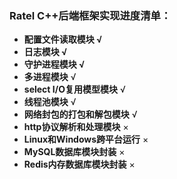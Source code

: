 ### Ratel  C++后端框架实现进度清单：

+ **配置文件读取模块				                          √**
+ **日志模块                                                         √**
+ **守护进程模块                                                 √**
+ **多进程模块**                                                     √
+ **select I/O复用模型模块**                               √
+ **线程池模块**                                                     √
+ **网络封包的打包和解包模块**                          √
+ **http协议解析和处理模块**                             × 
+ **Linux和Windows跨平台运行**                     × 
+ **MySQL数据库模块封装**                                × 
+ **Redis内存数据库模块封装**                           × 

